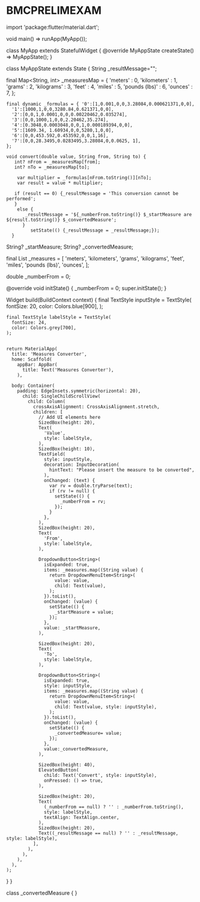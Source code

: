 # BMCPRELIMEXAM
import 'package:flutter/material.dart';

void main() => runApp(MyApp());
 
class MyApp extends StatefulWidget {
  @override
  MyAppState createState() => MyAppState();
}

class MyAppState extends State<MyApp> {
  String _resultMessage="";
  
  final Map<String, int> _measuresMap = { 'meters' : 0,
    'kilometers' : 1,
    'grams' : 2,
    'kilograms' : 3,
    'feet' : 4,
    'miles' : 5,
    'pounds (lbs)' : 6,
    'ounces' : 7,
  };

    final dynamic _formulas = { '0':[1,0.001,0,0,3.28084,0.000621371,0,0],
      '1':[1000,1,0,0,3280.84,0.621371,0,0],
      '2':[0,0,1,0.0001,0,0,0.00220462,0.035274],
      '3':[0,0,1000,1,0,0,2.20462,35.274],
      '4':[0.3048,0.0003048,0,0,1,0.000189394,0,0],
      '5':[1609.34, 1.60934,0,0,5280,1,0,0],
      '6':[0,0,453.592,0.453592,0,0,1,16],
      '7':[0,0,28.3495,0.0283495,3.28084,0,0.0625, 1],
    };

    void convert(double value, String from, String to) {
       int? nFrom = _measuresMap[from];
       int? nTo = _measuresMap[to];

        var multiplier = _formulas[nFrom.toString()][nTo];
        var result = value * multiplier;
      
       if (result == 0) {_resultMessage = 'This conversion cannot be performed';
       }
        else {
           _resultMessage = '${_numberFrom.toString()} $_startMeasure are ${result.toString()} $_convertedMeasure';
          }
             setState(() {_resultMessage = _resultMessage;});     
      }

  String? _startMeasure;
  String? _convertedMeasure;

  final List<String> _measures = [ 'meters',
    'kilometers', 'grams', 'kilograms', 'feet',
    'miles', 'pounds (lbs)', 'ounces',
 ];

  double _numberFrom = 0;

  @override
  void initState() {
    _numberFrom = 0; super.initState();
  }

  Widget build(BuildContext context) {
    final TextStyle inputStyle = TextStyle(
      fontSize: 20,
      color: Colors.blue[900],
    );

    final TextStyle labelStyle = TextStyle(
      fontSize: 24,
      color: Colors.grey[700],
    );


    return MaterialApp(
      title: 'Measures Converter',
      home: Scaffold(
        appBar: AppBar(
          title: Text('Measures Converter'),
        ),

      body: Container(
        padding: EdgeInsets.symmetric(horizontal: 20),
          child: SingleChildScrollView(
            child: Column(
              crossAxisAlignment: CrossAxisAlignment.stretch,
              children: [
                // Add UI elements here
                SizedBox(height: 20),
                Text(
                  'Value',
                  style: labelStyle,
                ),
                SizedBox(height: 10),
                TextField(
                  style: inputStyle,
                  decoration: InputDecoration(
                    hintText: "Please insert the measure to be converted",
                  ),
                  onChanged: (text) {
                    var rv = double.tryParse(text);
                    if (rv != null) {
                      setState(() {
                        _numberFrom = rv;
                      });
                    }
                  },
                ),
                SizedBox(height: 20),
                Text(
                  'From',
                  style: labelStyle,
                ),

                DropdownButton<String>(
                  isExpanded: true,
                  items: _measures.map((String value) {
                    return DropdownMenuItem<String>(
                      value: value,
                      child: Text(value),
                    );
                  }).toList(),
                  onChanged: (value) {
                    setState(() {
                      _startMeasure = value;
                    });
                  },
                  value: _startMeasure,
                ),

                SizedBox(height: 20),
                Text(
                  'To',
                  style: labelStyle,
                ),

                DropdownButton<String>(
                  isExpanded: true,
                  style: inputStyle,
                  items: _measures.map((String value) {
                    return DropdownMenuItem<String>(
                      value: value,
                      child: Text(value, style: inputStyle),
                    );
                  }).toList(),
                  onChanged: (value) {
                    setState(() {
                      _convertedMeasure= value;
                    });
                  },
                  value:_convertedMeasure,
                ),

                SizedBox(height: 40),
                ElevatedButton(
                  child: Text('Convert', style: inputStyle),
                  onPressed: () => true,
                ),

                SizedBox(height: 20),
                Text(
                  (_numberFrom == null) ? '' : _numberFrom.toString(),
                  style: labelStyle,
                  textAlign: TextAlign.center,
                ),
                SizedBox(height: 20),
                Text((_resultMessage == null) ? '' : _resultMessage, style: labelStyle),
              ],
            ),
          ),
        ),
      ),
    );
  }
}

class _convertedMeasure {
}

